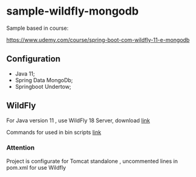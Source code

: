 # sample-wildfly-mongodb

Sample based in course:

https://www.udemy.com/course/spring-boot-com-wildfly-11-e-mongodb

## Configuration

* Java 11;
* Spring Data MongoDb;
* Springboot Undertow;

## WildFly

For Java version 11 , use WildFly 18 Server, download [link](https://wildfly.org/downloads/)

Commands for used in bin scripts [link](https://bgasparotto.com/start-stop-restart-wildfly/)

### Attention

Project is configurate for Tomcat standalone , uncommented lines in pom.xml for use Wildfly

